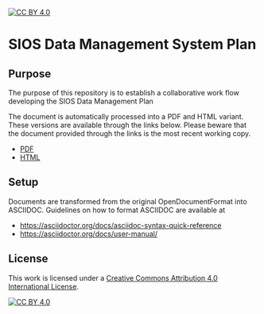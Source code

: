[![CC BY 4.0][cc-by-shield]][cc-by]
# SIOS Data Management System Plan

## Purpose
The purpose of this repository is to establish a collaborative work flow developing the SIOS Data Management Plan

The document is automatically processed into a PDF and HTML variant. These versions are available through the links below. Please beware that the document provided through the links is the most recent working copy.

- [PDF](https://github.com/SIOS-Svalbard/SIOSDataManagementPlan/blob/main/doc/sdms_dmp.pdf)
- [HTML](https://htmlpreview.github.io/?https://github.com/SIOS-Svalbard/SIOSDataManagementPlan/blob/main/doc/sdms_dmp.html)

## Setup
Documents are transformed from the original OpenDocumentFormat into ASCIIDOC. Guidelines on how to format ASCIIDOC are available at
- https://asciidoctor.org/docs/asciidoc-syntax-quick-reference
- https://asciidoctor.org/docs/user-manual/

## License
This work is licensed under a [Creative Commons Attribution 4.0 International
License][cc-by].

[![CC BY 4.0][cc-by-image]][cc-by]

[cc-by]: http://creativecommons.org/licenses/by/4.0/
[cc-by-image]: https://i.creativecommons.org/l/by/4.0/88x31.png
[cc-by-shield]: https://img.shields.io/badge/License-CC%20BY%204.0-lightgrey.svg
